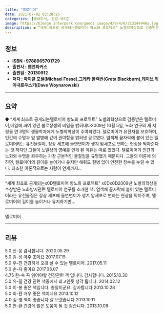 ```yaml
---
title: "텔로미어"
date: 2021-07-02 03:28:25
categories: [국내도서, 건강-뷰티]
image: https://bimage.interpark.com/goods_image/4/9/4/6/213144946s.jpg
description: ● “세계 최초로 공개되는텔로미어 항노화 프로젝트” 노벨의학상으로 검증받은 텔로미어,베일에 싸여 있던 불로장생의 비밀을 밝혀내다2009년 10월 5일, 노화 연구의 새 지평을 연 3명의 생물학자에게 노벨의학상이 수여되었다. 텔로미어가 유전자를 보호하며, 인간의 수명과 암 발병에 깊이
---
```


## **정보**

- **ISBN : 9788965701729**
- **출판사 : 쌤앤파커스**
- **출판일 : 20130912**
- **저자 : 마이클 포셀(Michael Fosse),그레타 블랙번(Greta Blackburn),데이브 워이내로우스키(Dave Woynarowski)**

------



## **요약**

●  “세계 최초로 공개되는텔로미어 항노화 프로젝트” 노벨의학상으로 검증받은 텔로미어,베일에 싸여 있던 불로장생의 비밀을 밝혀내다2009년 10월 5일, 노화 연구의 새 지평을 연 3명의 생물학자에게 노벨의학상이 수여되었다. 텔로미어가 유전자를 보호하며, 인간의 수명과 암 발병에 깊이 관여함을 밝혀낸 공로였다. 염색체 끝자락에 붙어 있는 텔로미어라는 유전물질이, 정상 세포에 돌연변이가 생겨 암세포로 변하는 현상을 막아준다는 것.하지만 그들이 노벨상의 영예를 안게 된 이유는 따로 있었다. 텔로미어가 인간의 노화와 수명을 좌우하는 가장 근본적인 물질임을 규명했기 때문이다. 그들의 이론에 의하면, 텔로미어의 길이를 늘이거나 유지만 해줘도 질병 없이 안전한 장수를 누릴 수 있다. 최소한 이론적으로는 사람이 언제까지...

------

“세계 최초로 공개되는x0D텔로미어 항노화 프로젝트” x0Dx0D2009년 노벨의학상을 수상받은 노화방지관련 텔로미어 연구를 소개한 책. 염색체 끝자락에 붙어 있는 텔로미어라는 유전물질은 정상 세포에 돌연변이가 생겨 암세포로 변하는 현상을 막아주며, 텔로미어의 길이를 늘이거나 유지하기만... 

------


텔로미어 

------


## **리뷰** 

5.0 전-응 감사합니다. 2020.05.29 <br/>5.0 김-성 아주 조아요 2017.07.19 <br/>5.0 우-진 건강하게 오래 살 수 있는 텔로미어. 2017.05.11 <br/>5.0 손-자 좋아요  2017.03.07 <br/>4.75 한-숙 꼭 읽어야할 건강관련 책 입니다. 감사합니다. 2015.10.30 <br/>5.0 유-필 건강 관련 책중에서 최고인듯 생각 됩니다. 2014.02.12 <br/>5.0 이-봉 좋은 책입니다. 총알이군요. 감사합니다 2013.10.28 <br/>5.0 최-환 매우 좋은 책이네요 2013.10.12 <br/>4.0 김-영 책이 좋습니다 잘 보겠습니다 2013.10.11 <br/>5.0 안-환 건강에 많은 도움이 될 것 같습니다. 2013.10.08 <br/>